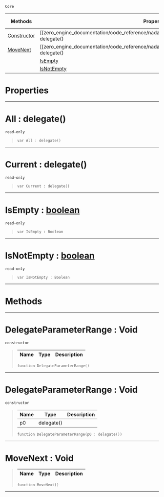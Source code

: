  `Core`

|Methods|Properties|Base Classes|Derived Classes|
|---|---|---|---|
|[ Constructor](https://github.com/zeroengineteam/ZeroDocs/blob/master/code_reference/nada_base_types/delegateparameterrange.markdown#delegateparameterrange-v)|[[zero_engine_documentation/code_reference/nada_base_types/delegateparameterrange/#all-delegate() | All]]| | |
|[ MoveNext](https://github.com/zeroengineteam/ZeroDocs/blob/master/code_reference/nada_base_types/delegateparameterrange.markdown#movenext-void)|[[zero_engine_documentation/code_reference/nada_base_types/delegateparameterrange/#current-delegate() | Current]]| | |
| |[ IsEmpty](https://github.com/zeroengineteam/ZeroDocs/blob/master/code_reference/nada_base_types/delegateparameterrange.markdown#isempty-zero-engine-docu)| | |
| |[ IsNotEmpty](https://github.com/zeroengineteam/ZeroDocs/blob/master/code_reference/nada_base_types/delegateparameterrange.markdown#isnotempty-zero-engine-d)| | |


 #  Properties


---  
 #  All : delegate()

 `read-only`

> 
> ``` lang=cpp, name=Nada
> var All : delegate()


---  
 #  Current : delegate()

 `read-only`

> 
> ``` lang=cpp, name=Nada
> var Current : delegate()


---  
 #  IsEmpty : [boolean](https://github.com/zeroengineteam/ZeroDocs/blob/master/code_reference/nada_base_types/boolean.markdown)

 `read-only`

> 
> ``` lang=cpp, name=Nada
> var IsEmpty : Boolean


---  
 #  IsNotEmpty : [boolean](https://github.com/zeroengineteam/ZeroDocs/blob/master/code_reference/nada_base_types/boolean.markdown)

 `read-only`

> 
> ``` lang=cpp, name=Nada
> var IsNotEmpty : Boolean


---  
 #  Methods


---  
 #  DelegateParameterRange : Void

 `constructor`

> 
> |Name|Type|Description|
> |---|---|---|
> ``` lang=cpp, name=Nada
> function DelegateParameterRange()
> ``` 


---  
 #  DelegateParameterRange : Void

 `constructor`

> 
> |Name|Type|Description|
> |---|---|---|
> |p0|delegate()| |
> ``` lang=cpp, name=Nada
> function DelegateParameterRange(p0 : delegate())
> ``` 


---  
 #  MoveNext : Void

> 
> |Name|Type|Description|
> |---|---|---|
> ``` lang=cpp, name=Nada
> function MoveNext()
> ``` 


---  
 

 